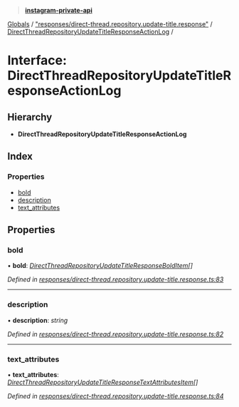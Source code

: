 > **[instagram-private-api](../README.md)**

[Globals](../globals.md) / ["responses/direct-thread.repository.update-title.response"](../modules/_responses_direct_thread_repository_update_title_response_.md) / [DirectThreadRepositoryUpdateTitleResponseActionLog](_responses_direct_thread_repository_update_title_response_.directthreadrepositoryupdatetitleresponseactionlog.md) /

# Interface: DirectThreadRepositoryUpdateTitleResponseActionLog

## Hierarchy

* **DirectThreadRepositoryUpdateTitleResponseActionLog**

## Index

### Properties

* [bold](_responses_direct_thread_repository_update_title_response_.directthreadrepositoryupdatetitleresponseactionlog.md#bold)
* [description](_responses_direct_thread_repository_update_title_response_.directthreadrepositoryupdatetitleresponseactionlog.md#description)
* [text_attributes](_responses_direct_thread_repository_update_title_response_.directthreadrepositoryupdatetitleresponseactionlog.md#text_attributes)

## Properties

###  bold

• **bold**: *[DirectThreadRepositoryUpdateTitleResponseBoldItem](_responses_direct_thread_repository_update_title_response_.directthreadrepositoryupdatetitleresponsebolditem.md)[]*

*Defined in [responses/direct-thread.repository.update-title.response.ts:83](https://github.com/Nerixyz/instagram-private-api/blob/e5037ee/src/responses/direct-thread.repository.update-title.response.ts#L83)*

___

###  description

• **description**: *string*

*Defined in [responses/direct-thread.repository.update-title.response.ts:82](https://github.com/Nerixyz/instagram-private-api/blob/e5037ee/src/responses/direct-thread.repository.update-title.response.ts#L82)*

___

###  text_attributes

• **text_attributes**: *[DirectThreadRepositoryUpdateTitleResponseTextAttributesItem](_responses_direct_thread_repository_update_title_response_.directthreadrepositoryupdatetitleresponsetextattributesitem.md)[]*

*Defined in [responses/direct-thread.repository.update-title.response.ts:84](https://github.com/Nerixyz/instagram-private-api/blob/e5037ee/src/responses/direct-thread.repository.update-title.response.ts#L84)*